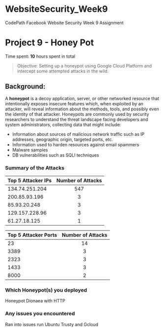 # WebsiteSecurity_Week9
CodePath Facebook Website Security Week 9 Assignment
# Project 9 - Honey Pot

Time spent: **10** hours spent in total

> Objective: Setting up a honeypot using Google Cloud Platform and intercept some attempted attacks in the wild.

## Background: 
A **honeypot** is a decoy application, server, or other networked resource that intentionally exposes insecure features which, when exploited by an attacker, will reveal information about the methods, tools, and possibly even the identity of that attacker. Honeypots are commonly used by security researchers to understand the threat landscape facing developers and system administrators, collecting data that might include:

* Information about sources of malicious network traffic such as IP addresses, geographic origin, targeted ports, etc.
* Information used to harden resources against email spammers
* Malware samples
* DB vulnerabilities such as SQLI techniques

### Summary of the Attacks

| Top 5 Attacker IPs        | Number of Attacks          |
| ------------- |:-------------:|
| 134.74.251.204      | 547 |
| 200.85.93.196      | 3      |
| 85.93.20.248 | 3      |
| 129.157.228.96 | 3      |
| 61.27.18.125 | 1      |

| Top 5 Attacker Ports        | Number of Attacks          |
| ------------- |:-------------:|
| 23      | 14 |
| 3389      | 3      |
| 2323 | 3      |
| 1433 | 3      |
| 8000 | 2      |

### Which Honeypot(s) you deployed
Honeypot Dionaea with HTTP

### Any issues you encountered
Ran into issues run Ubuntu Trusty and Gcloud
